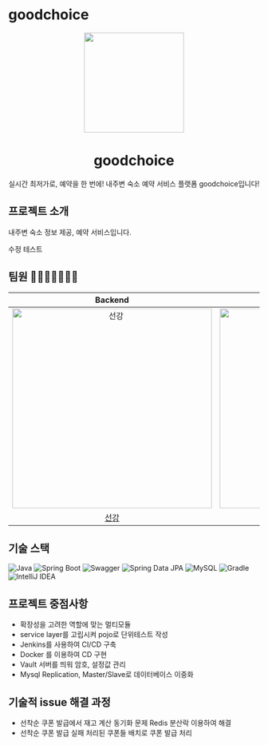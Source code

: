 # goodchoice


<p align="middle" >
  <img width="200px;" src="https://cdn-icons-png.flaticon.com/512/4812/4812872.png"/>
<!--   ![image](https://github.com/f-lab-edu/goodchoice/assets/46472768/c1f0a682-7982-466f-860b-84be2691f9f5) -->
</p>
<h1 align="middle">goodchoice</h1>
<p align="middle">실시간 최저가로, 예약을 한 번에! 내주변 숙소 예약 서비스 플랫폼 goodchoice입니다!</p>

## 프로젝트 소개

내주변 숙소 정보 제공, 예약 서비스입니다.

수정 테스트

## 팀원 👨‍👨‍👧‍👧👩‍👦‍👦

|                                         Backend                                          |                                         Backend                                          |
| :--------------------------------------------------------------------------------------: | :--------------------------------------------------------------------------------------: |
| <img src="" width=400px alt="선강"/> | <img src="" width=400px alt="봄봄"/> |
|                       [선강](https://github.com/zzangoobrother)                        |                            [은지](https://github.com/KATEKEITH)                            |       |

## 기술 스택
![Java](https://img.shields.io/badge/Java-17-007396?logo=java&logoColor=white) ![Spring Boot](https://img.shields.io/badge/Spring%20Boot-2.7.14-6DB33F?logo=spring%20boot&logoColor=6DB33F) ![Swagger](https://img.shields.io/badge/Swagger-85EA2D?logo=swagger&logoColor=85EA2D) ![Spring Data JPA](https://img.shields.io/badge/Spring%20Data%20JPA-6DB33F?logo=&logoColor=6DB33F) ![MySQL](https://img.shields.io/badge/MySQL-4479A1?logo=mysql&logoColor=4479A1) ![Gradle](https://img.shields.io/badge/Gradle-02303A?logo=gradle&logoColor=02303A) ![IntelliJ IDEA](https://img.shields.io/badge/-IntelliJ%20IDEA-FF0000?logo=intellij%20idea&logoColor=white)

## 프로젝트 중점사항

- 확장성을 고려한 역할에 맞는 멀티모듈
- service layer를 고립시켜 pojo로 단위테스트 작성
- Jenkins를 사용하여 CI/CD 구축
- Docker 를 이용하여 CD 구현
- Vault 서버를 띄워 암호, 설정값 관리
- Mysql Replication, Master/Slave로 데이터베이스 이중화


## 기술적 issue 해결 과정

- 선착순 쿠폰 발급에서 재고 계산 동기화 문제 Redis 분산락 이용하여 해결
- 선착순 쿠폰 발급 실패 처리된 쿠폰들 배치로 쿠폰 발급 처리
